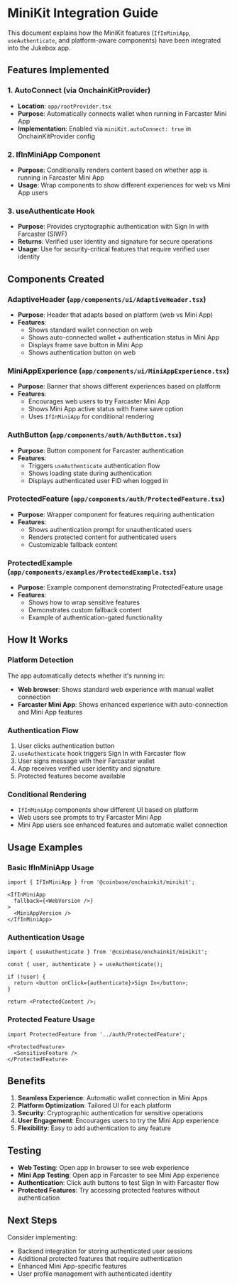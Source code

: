 # MiniKit Integration Guide

This document explains how the MiniKit features (`IfInMiniApp`, `useAuthenticate`, and platform-aware components) have been integrated into the Jukebox app.

## Features Implemented

### 1. AutoConnect (via OnchainKitProvider)
- **Location**: `app/rootProvider.tsx`
- **Purpose**: Automatically connects wallet when running in Farcaster Mini App
- **Implementation**: Enabled via `miniKit.autoConnect: true` in OnchainKitProvider config

### 2. IfInMiniApp Component
- **Purpose**: Conditionally renders content based on whether app is running in Farcaster Mini App
- **Usage**: Wrap components to show different experiences for web vs Mini App users

### 3. useAuthenticate Hook
- **Purpose**: Provides cryptographic authentication with Sign In with Farcaster (SIWF)
- **Returns**: Verified user identity and signature for secure operations
- **Usage**: Use for security-critical features that require verified user identity

## Components Created

### AdaptiveHeader (`app/components/ui/AdaptiveHeader.tsx`)
- **Purpose**: Header that adapts based on platform (web vs Mini App)
- **Features**:
  - Shows standard wallet connection on web
  - Shows auto-connected wallet + authentication status in Mini App
  - Displays frame save button in Mini App
  - Shows authentication button on web

### MiniAppExperience (`app/components/ui/MiniAppExperience.tsx`)
- **Purpose**: Banner that shows different experiences based on platform
- **Features**:
  - Encourages web users to try Farcaster Mini App
  - Shows Mini App active status with frame save option
  - Uses `IfInMiniApp` for conditional rendering

### AuthButton (`app/components/auth/AuthButton.tsx`)
- **Purpose**: Button component for Farcaster authentication
- **Features**:
  - Triggers `useAuthenticate` authentication flow
  - Shows loading state during authentication
  - Displays authenticated user FID when logged in

### ProtectedFeature (`app/components/auth/ProtectedFeature.tsx`)
- **Purpose**: Wrapper component for features requiring authentication
- **Features**:
  - Shows authentication prompt for unauthenticated users
  - Renders protected content for authenticated users
  - Customizable fallback content

### ProtectedExample (`app/components/examples/ProtectedExample.tsx`)
- **Purpose**: Example component demonstrating ProtectedFeature usage
- **Features**:
  - Shows how to wrap sensitive features
  - Demonstrates custom fallback content
  - Example of authentication-gated functionality

## How It Works

### Platform Detection
The app automatically detects whether it's running in:
- **Web browser**: Shows standard web experience with manual wallet connection
- **Farcaster Mini App**: Shows enhanced experience with auto-connection and Mini App features

### Authentication Flow
1. User clicks authentication button
2. `useAuthenticate` hook triggers Sign In with Farcaster flow
3. User signs message with their Farcaster wallet
4. App receives verified user identity and signature
5. Protected features become available

### Conditional Rendering
- `IfInMiniApp` components show different UI based on platform
- Web users see prompts to try Farcaster Mini App
- Mini App users see enhanced features and automatic wallet connection

## Usage Examples

### Basic IfInMiniApp Usage
```tsx
import { IfInMiniApp } from '@coinbase/onchainkit/minikit';

<IfInMiniApp
  fallback={<WebVersion />}
>
  <MiniAppVersion />
</IfInMiniApp>
```

### Authentication Usage
```tsx
import { useAuthenticate } from '@coinbase/onchainkit/minikit';

const { user, authenticate } = useAuthenticate();

if (!user) {
  return <button onClick={authenticate}>Sign In</button>;
}

return <ProtectedContent />;
```

### Protected Feature Usage
```tsx
import ProtectedFeature from '../auth/ProtectedFeature';

<ProtectedFeature>
  <SensitiveFeature />
</ProtectedFeature>
```

## Benefits

1. **Seamless Experience**: Automatic wallet connection in Mini Apps
2. **Platform Optimization**: Tailored UI for each platform
3. **Security**: Cryptographic authentication for sensitive operations
4. **User Engagement**: Encourages users to try the Mini App experience
5. **Flexibility**: Easy to add authentication to any feature

## Testing

- **Web Testing**: Open app in browser to see web experience
- **Mini App Testing**: Open app in Farcaster to see Mini App experience
- **Authentication**: Click auth buttons to test Sign In with Farcaster flow
- **Protected Features**: Try accessing protected features without authentication

## Next Steps

Consider implementing:
- Backend integration for storing authenticated user sessions
- Additional protected features that require authentication
- Enhanced Mini App-specific features
- User profile management with authenticated identity
